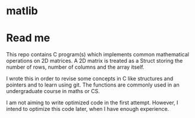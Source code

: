 # matlib

Read me
===========

This repo contains C program(s) which implements common mathematical operations on 2D matrices. A 2D matrix is treated as a Struct storing the number of rows, number of columns and the array itself. 

I wrote this in order to revise some concepts in C like structures and pointers and to learn using git. The functions are commonly used in an undergraduate course in maths or CS.

I am not aiming to write optimized code in the first attempt. However, I intend to optimize this code later, when I have enough experience.